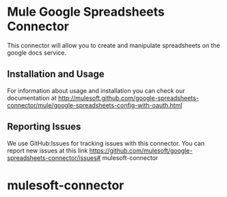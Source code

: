 Mule Google Spreadsheets Connector
=========================

This connector will allow you to create and manipulate spreadsheets on the google docs service.

Installation and Usage
----------------------

For information about usage and installation you can check our documentation at http://mulesoft.github.com/google-spreadsheets-connector/mule/google-spreadsheets-config-with-oauth.html

Reporting Issues
----------------

We use GitHub:Issues for tracking issues with this connector. You can report new issues at this link https://github.com/mulesoft/google-spreadsheets-connector/issues# mulesoft-connector
# mulesoft-connector
